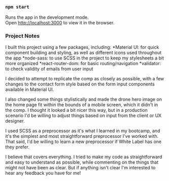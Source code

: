### `npm start`

Runs the app in the development mode.\
Open [http://localhost:3000](http://localhost:3000) to view it in the browser.

### Project Notes

I built this project using a few packages, including:
*Material UI: for quick component building and styling, as well as different icons used throughout the app
*node-sass: to use SCSS in the project to keep my stylesheets a bit more organized
*react-router-dom: for basic routing/navigation
*validator: to check validity of emails from user input

I decided to attempt to replicate the comp as closely as possible, with a few changes to the contact form style based on the form input components available in Material UI.

I also changed some things stylistically and made the drone hero image on the home page fit within the bounds of a mobile screen, which it didn't in the comp. I thought it looked a bit nicer this way, but in a production scenario I'd be willing to adjust things based on input from the client or UX designer.

I used SCSS as a preprocessor as it's what I learned in my bootcamp, and it's the simplest and most straightforward preprocessor I've worked with. That said, I'd be willing to learn a new preprocessor if White Label has one they prefer.

I believe that covers everything. I tried to make my code as straightforward and easy to understand as possible, while commenting on the things that might not have been as clear. But if anything isn't clear I'm interested to hear any feedback you have for me!
